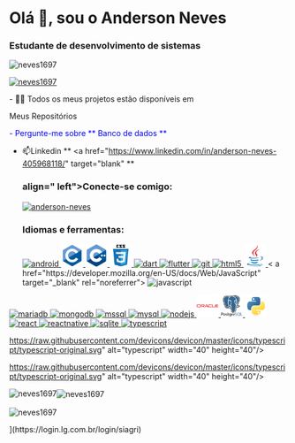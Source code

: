 <h1 style="align-items: center;">Olá 👋, sou o Anderson Neves</h1>
<h3 style="align-items: center;" >Estudante de desenvolvimento de sistemas</h3>

<p style="align-content: flex-start;"> <img src="https://komarev.com/ghpvc/?username=neves1697&label=Profile%20views&color=0e75b6&style=flat"
        alt="neves1697" /> </p>
<p style="align-items: flex-start;"> <a href="https:// github.com/ryo-ma/github-profile-trophy"><img
            src="https://github-profile-trophy.vercel.app/?username=neves1697" alt="neves1697" /></a> </p>
<p>
    <p>- 👨‍💻 Todos os meus projetos estão disponíveis em</p>

<a href="https://github.com/neves1697?tab=repositories" style="all: unset">Meus Repositórios</a>
</p>

<p class="pergunteme">- Pergunte-me sobre ** Banco de dados **</p>

- 📫Linkedin ** <a href="https://www.linkedin.com/in/anderson-neves-405968118/" target="blank" ** <h3>
    align=" left">Conecte-se comigo:</h3>
    <p align="left">
        <a href="https://linkedin.com/in/anderson-neves" target="blank"><img align="center"
                src="https://raw.githubusercontent.com/rahuldkjain/github-profile -readme-generator/master/src/images/icons/Social/linked-in-alt.svg"
                alt="anderson-neves" height="30" width="40" /></a>
    </p>

    <h3 align="left">Idiomas e ferramentas:</h3>
    <p align="left"> <a href="https://developer.android.com" target="_blank" rel="noreferrer"> <img
                src="https://raw.githubusercontent.com/devicons /devicon/master/icons/android/android-original-wordmark.svg"
                alt="android" width="40" height="40" /> </a> <a href="https://www.cprogramming .com/" target="_blank"
            rel="noreferrer"> <img
                src="https://raw.githubusercontent.com/devicons/devicon/master/icons/c/c-original.svg" alt="c "
                width="40" height="40" /> </a> <a href="https://www.w3schools.com/cpp/" target="_blank"
            rel="noreferrer"> <img
                src="https://raw.githubusercontent.com/devicons/devicon/master/icons/cplusplus/cplusplus-original.svg"
                alt="cplusplus" width="40" height="40" /> </a> <a href="https://www.w3schools.com/css/" target="_blank"
            rel="noreferrer"> <img
                src="https://raw.githubusercontent.com/devicons/devicon/master /icons/css3/css3-original-wordmark.svg"
                alt="css3" width="40" height="40" /> </a> <a href="https://dart.dev" target=" _blank" rel="noreferrer">
            <img src="https://www.vectorlogo.zone/logos/dartlang/dartlang-icon.svg" alt="dart" width="40" height="40" />
        </a><a href="https://flutter.dev" target="_blank" rel="noreferrer"> <img
                src="https://www.vectorlogo.zone/logos/flutterio/flutterio-icon.svg" alt="flutter" width="40"
                height="40" /> </a> <a href="https://git-scm.com/" target="_blank" rel="noreferrer"> <img
                src="https://www.vectorlogo.zone/logos/git-scm/git-scm-icon.svg" alt="git" width="40" height="40" />
        </a> <a href="https://www.w3.org/html/" target="_blank" rel="noreferrer"> <img
                src="https://raw.githubusercontent.com/devicons/devicon/master/icons/html5 /html5-original-wordmark.svg"
                alt="html5" width="40" height="40" /> </a> <a href="https://www.java.com" target="_blank"
            rel="noreferrer"> <img
                src="https://raw.githubusercontent.com/devicons/devicon/master/icons/java/java-original.svg" alt="java"
                width="40" height="40" /> </a>
        < a href="https://developer.mozilla.org/en-US/docs/Web/JavaScript" target="_blank" rel="noreferrer"> <img
                src="https://raw.githubusercontent.com/ devicons/devicon/master/icons/javascript/javascript-original.svg"
                alt="javascript" width="40" height="40" />
</a> <a href="https://mariadb.org/ " target="_blank" rel="noreferrer"> <img
        src="https://www.vectorlogo.zone/logos/mariadb/mariadb-icon.svg" alt="mariadb" width="40" height="40 " /> </a>
<a href="https://www.mongodb.com/" target="_blank" rel="noreferrer"> <img
        src="https://raw.githubusercontent.com/devicons /devicon/master/icons/mongodb/mongodb-original-wordmark.svg"
        alt="mongodb" width="40" height="40" /> </a> <a href="https://www.microsoft .com/en-us/sql-server"
    target="_blank" rel="noreferrer"> <img src="https://www.svgrepo.com/show/303229/microsoft-sql-server-logo.svg "
        alt="mssql" width="40" height="40" /> </a> <a href="https://www.mysql.com/" target="_blank" rel="noreferrer">
    <img src="https: //raw.githubusercontent.com/devicons/devicon/master/icons/mysql/mysql-original-wordmark.svg"
        alt="mysql" width="40" height="40" /> </a> <a href="https://nodejs.org" target="_blank" rel="noreferrer"> <img
        src="https://raw.githubusercontent.com/devicons/devicon/master/icons/nodejs/nodejs-original- wordmark.svg"
        alt="nodejs" width="40" height="40" /> </a> <a href="https://www.oracle.com/" target="_blank" rel="noreferrer">
    <img src="https://raw.githubusercontent.com/devicons/devicon/master/icons/oracle/oracle-original.svg" alt="oracle"
        width="40" height="40" /> </a> <a href="https://www.postgresql.org" target="_blank" rel="noreferrer"> <img
        src="https://raw.githubusercontent.com/devicons/devicon/ master/icons/postgresql/postgresql-original-wordmark.svg"
        alt="postgresql" width="40" height="40" /> </a> <a href="https://www.python.org" target="_blank"
    rel="noreferrer"> <img
        src="https://raw.githubusercontent.com/devicons/devicon/master/icons/python/python-original.svg" alt="python"
        width="40" height="40" /> </a> <a href="https://reactjs.org/" target="_blank" rel="noreferrer"> <img
        src="https: //raw.githubusercontent.com/devicons/devicon/master/icons/react/react-original-wordmark.svg"
        alt="react" width="40" height="40" /> </a> <a href="https://reactnative.dev/" target="_blank" rel="noreferrer">
    <img src="https://reactnative.dev/img/header_logo.svg" alt="reactnative" width="40 " height="40" /> </a> <a
    href="https://www.sqlite.org/" target="_blank" rel="noreferrer"> <img
        src="https://www.vectorlogo.zone/logos/sqlite/sqlite-icon.svg" alt="sqlite" width="40" height="40" /> </a> <a
    href=" https://www.typescriptlang.org/" target="_blank" rel="noreferrer"> <img
        src="https://raw.githubusercontent.com/devicons/devicon/master/icons/typescript/typescript-original .svg"
        alt="typescript" width="40" height="40" /> </a> </p>
https://raw.githubusercontent.com/devicons/devicon/master/icons/typescript/typescript-original.svg" alt="typescript"
width="40" height="40"/> </a> </p>
https://raw.githubusercontent.com/devicons/devicon/master/icons/typescript/typescript-original.svg" alt="typescript"
width="40" height="40"/> </a> </p>

<p><img align="left"
        src="https://github-readme-stats.vercel.app/api/top-langs?username=neves1697&show_icons=true&locale=en&layout=compact"
        alt="neves1697" /> </p>

<p> <img align="center" src="https://github-readme-stats.vercel.app/api?username=neves1697&show_icons=true&locale=en"
        alt="neves1697" /> </p>

<p><img align="center" src="https://github-readme-streak-stats.herokuapp.com/?user=neves1697&" alt="neves1697" /></p>
](https://login.lg.com.br/login/siagri)

<style>
.pergunteme{
   color: blue;
}
</style>
